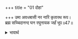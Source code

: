 +++
title = "01 दोहा"

+++
उमा अवधबासी नर नारि कृतारथ रूप।  
ब्रह्म सच्चिदानन्द घन रघुनायक जहँ भूप॥47॥  

<details><summary>भावार्थ</summary>

(शिवजी कहते हैं-) हे उमा! अयोध्या में रहने वाले पुरुष और स्त्री सभी कृतार्थस्वरूप हैं, जहाँ स्वयं सच्चिदानन्दघन ब्रह्म श्री रघुनाथजी राजा हैं॥47॥  
</details>



